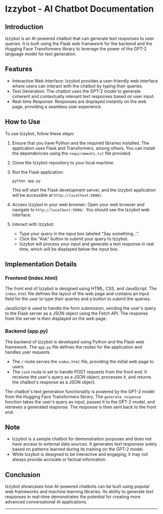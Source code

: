 # Izzybot - AI Chatbot Documentation

## Introduction

Izzybot is an AI-powered chatbot that can generate text responses to user queries. It is built using the Flask web framework for the backend and the Hugging Face Transformers library to leverage the power of the GPT-2 language model for text generation.

## Features

- Interactive Web Interface: Izzybot provides a user-friendly web interface where users can interact with the chatbot by typing their queries.
- Text Generation: The chatbot uses the GPT-2 model to generate coherent and contextually relevant text responses based on user input.
- Real-time Response: Responses are displayed instantly on the web page, providing a seamless user experience.

## How to Use

To use Izzybot, follow these steps:

1. Ensure that you have Python and the required libraries installed. The application uses Flask and Transformers, among others. You can install the dependencies using the `requirements.txt` file provided.

2. Clone the Izzybot repository to your local machine.

3. Run the Flask application:
   ```
   python app.py
   ```
   This will start the Flask development server, and the Izzybot application will be accessible at `http://localhost:5000/`.

4. Access Izzybot in your web browser: Open your web browser and navigate to `http://localhost:5000/`. You should see the Izzybot web interface.

5. Interact with Izzybot:
   - Type your query in the input box labeled "Say something...".
   - Click the "Ask" button to submit your query to Izzybot.
   - Izzybot will process your input and generate a text response in real time, which will be displayed below the input box.

## Implementation Details

### Frontend (index.html)

The front end of Izzybot is designed using HTML, CSS, and JavaScript. The `index.html` file defines the layout of the web page and contains an input field for the user to type their queries and a button to submit the queries.

JavaScript is used to handle the form submission, sending the user's query to the Flask server as a JSON object using the Fetch API. The response from the server is then displayed on the web page.

### Backend (app.py)

The backend of Izzybot is developed using Python and the Flask web framework. The `app.py` file defines the routes for the application and handles user requests.

- The `/` route serves the `index.html` file, providing the initial web page to users.
- The `/ask` route is set to handle POST requests from the front end. It receives the user's query as a JSON object, processes it, and returns the chatbot's response as a JSON object.

The chatbot's text generation functionality is powered by the GPT-2 model from the Hugging Face Transformers library. The `generate_response` function takes the user's query as input, passes it to the GPT-2 model, and retrieves a generated response. The response is then sent back to the front end.

## Note

- Izzybot is a sample chatbot for demonstration purposes and does not have access to external data sources. It generates text responses solely based on patterns learned during its training on the GPT-2 model.
- While Izzybot is designed to be interactive and engaging, it may not always provide accurate or factual information.

## Conclusion

Izzybot showcases how AI-powered chatbots can be built using popular web frameworks and machine learning libraries. Its ability to generate text responses in real-time demonstrates the potential for creating more advanced conversational AI applications.

---
